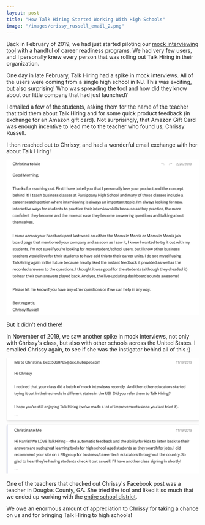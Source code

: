 ```yaml
---
layout: post
title: "How Talk Hiring Started Working With High Schools"
image: "/images/crissy_russell_email_2.png"
---
```

Back in February of 2019, we had just started piloting our [mock interviewing tool](https://www.talkhiring.com/) with a handful of career readiness programs.  We had very few users, and I personally knew every person that was rolling out Talk Hiring in their organization.

One day in late February, Talk Hiring had a spike in mock interviews.  All of the users were coming from a single high school in NJ.  This was exciting, but also surprising!  Who was spreading the tool and how did they know about our little company that had just launched?

I emailed a few of the students, asking them for the name of the teacher that told them about Talk Hiring and for some quick product feedback (in exchange for an Amazon gift card).  Not surprisingly, that Amazon Gift Card was enough incentive to lead me to the teacher who found us, Chrissy Russell.

I then reached out to Chrissy, and had a wonderful email exchange with her about Talk Hiring!

![first email](/images/chrissy_russell_email_1.png)

But it didn't end there!

In November of 2019, we saw another spike in mock interviews, not only with Chrissy's class, but also with other schools across the United States.  I emailed Chrissy again, to see if she was the instigator behind all of this :)

![second email](/images/chrissy_russell_email_2.png)

One of the teachers that checked out Chrissy's Facebook post was a teacher in Douglas County, GA.  She tried the tool and liked it so much that we ended up working with the [entire school district](https://talkhiring.com/success-stories/douglas-county).

We owe an enormous amount of appreciation to Chrissy for taking a chance on us and for bringing Talk Hiring to high schools! 